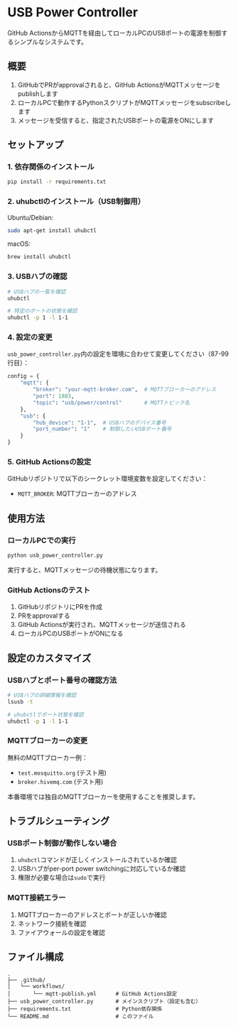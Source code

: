 # USB Power Controller

GitHub ActionsからMQTTを経由してローカルPCのUSBポートの電源を制御するシンプルなシステムです。

## 概要

1. GitHubでPRがapprovalされると、GitHub ActionsがMQTTメッセージをpublishします
2. ローカルPCで動作するPythonスクリプトがMQTTメッセージをsubscribeします
3. メッセージを受信すると、指定されたUSBポートの電源をONにします

## セットアップ

### 1. 依存関係のインストール

```bash
pip install -r requirements.txt
```

### 2. uhubctlのインストール（USB制御用）

Ubuntu/Debian:
```bash
sudo apt-get install uhubctl
```

macOS:
```bash
brew install uhubctl
```

### 3. USBハブの確認

```bash
# USBハブの一覧を確認
uhubctl

# 特定のポートの状態を確認
uhubctl -p 1 -l 1-1
```

### 4. 設定の変更

`usb_power_controller.py`内の設定を環境に合わせて変更してください（87-99行目）：

```python
config = {
    "mqtt": {
        "broker": "your-mqtt-broker.com",  # MQTTブローカーのアドレス
        "port": 1883,
        "topic": "usb/power/control"       # MQTTトピック名
    },
    "usb": {
        "hub_device": "1-1",  # USBハブのデバイス番号
        "port_number": "1"    # 制御したいUSBポート番号
    }
}
```

### 5. GitHub Actionsの設定

GitHubリポジトリで以下のシークレット環境変数を設定してください：

- `MQTT_BROKER`: MQTTブローカーのアドレス

## 使用方法

### ローカルPCでの実行

```bash
python usb_power_controller.py
```

実行すると、MQTTメッセージの待機状態になります。

### GitHub Actionsのテスト

1. GitHubリポジトリにPRを作成
2. PRをapprovalする
3. GitHub Actionsが実行され、MQTTメッセージが送信される
4. ローカルPCのUSBポートがONになる

## 設定のカスタマイズ

### USBハブとポート番号の確認方法

```bash
# USBハブの詳細情報を確認
lsusb -t

# uhubctlでポート状態を確認
uhubctl -p 1 -l 1-1
```

### MQTTブローカーの変更

無料のMQTTブローカー例：
- `test.mosquitto.org` (テスト用)
- `broker.hivemq.com` (テスト用)

本番環境では独自のMQTTブローカーを使用することを推奨します。

## トラブルシューティング

### USBポート制御が動作しない場合

1. `uhubctl`コマンドが正しくインストールされているか確認
2. USBハブがper-port power switchingに対応しているか確認
3. 権限が必要な場合は`sudo`で実行

### MQTT接続エラー

1. MQTTブローカーのアドレスとポートが正しいか確認
2. ネットワーク接続を確認
3. ファイアウォールの設定を確認

## ファイル構成

```
.
├── .github/
│   └── workflows/
│       └── mqtt-publish.yml      # GitHub Actions設定
├── usb_power_controller.py       # メインスクリプト（設定も含む）
├── requirements.txt              # Python依存関係
└── README.md                     # このファイル
```